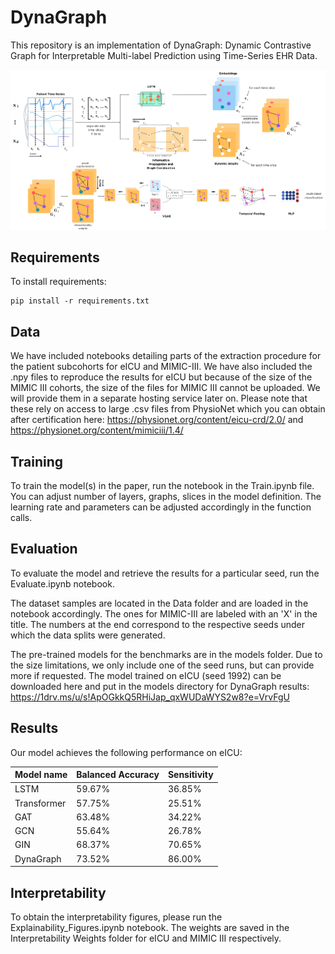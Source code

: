 # DynaGraph

This repository is an implementation of DynaGraph: Dynamic Contrastive Graph for Interpretable Multi-label Prediction using Time-Series EHR Data. 

<p align="center">
<img src="DynaGraph2.png" width="700">
</p>

## Requirements

To install requirements:

```setup
pip install -r requirements.txt
```
## Data

We have included notebooks detailing parts of the extraction procedure for the patient subcohorts for eICU and MIMIC-III. We have also included the .npy files to reproduce the results for eICU but because of the size of the MIMIC III cohorts, the size of the files for MIMIC III cannot be uploaded. We will provide them in a separate hosting service later on. Please note that these rely on access to large .csv files from PhysioNet which you can obtain after certification here: https://physionet.org/content/eicu-crd/2.0/ and https://physionet.org/content/mimiciii/1.4/

## Training

To train the model(s) in the paper, run the notebook in the Train.ipynb file. You can adjust number of layers, graphs, slices in the model definition. The learning rate and parameters can be adjusted accordingly in the function calls.

## Evaluation

To evaluate the model and retrieve the results for a particular seed, run the Evaluate.ipynb notebook.

The dataset samples are located in the Data folder and are loaded in the notebook accordingly. The ones for MIMIC-III are labeled with an 'X' in the title. The numbers at the end correspond to the respective seeds under which the data splits were generated.

The pre-trained models for the benchmarks are in the models folder. Due to the size limitations, we only include one of the seed runs, but can provide more if requested. The model trained on eICU (seed 1992) can be downloaded here and put in the models directory for DynaGraph results: https://1drv.ms/u/s!ApOGkkQ5RHiJap_qxWUDaWYS2w8?e=VrvFgU

## Results

Our model achieves the following performance on eICU:

| Model name         | Balanced Accuracy  |   Sensitivity  |
| ------------------ |----------------    | -------------- |
| LSTM               |       59.67%       |     36.85%     |
| Transformer        |       57.75%       |     25.51%     |
| GAT                |       63.48%       |     34.22%     |
| GCN                |       55.64%       |     26.78%     |
| GIN                |       68.37%       |     70.65%     |
| DynaGraph          |       73.52%       |     86.00%     |

## Interpretability

To obtain the interpretability figures, please run the Explainability_Figures.ipynb notebook. The weights are saved in the Interpretability Weights folder for eICU and MIMIC III respectively.

